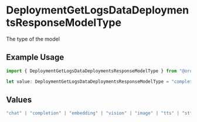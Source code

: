 # DeploymentGetLogsDataDeploymentsResponseModelType

The type of the model

## Example Usage

```typescript
import { DeploymentGetLogsDataDeploymentsResponseModelType } from "@orq-ai/node/models/operations";

let value: DeploymentGetLogsDataDeploymentsResponseModelType = "completion";
```

## Values

```typescript
"chat" | "completion" | "embedding" | "vision" | "image" | "tts" | "stt" | "rerank" | "moderations"
```